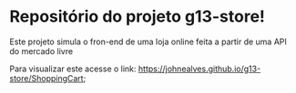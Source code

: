 # Repositório do projeto g13-store!

Este projeto simula o fron-end de uma loja online feita a partir de uma API do mercado livre

Para visualizar este acesse o link: https://johnealves.github.io/g13-store/ShoppingCart;
